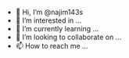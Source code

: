 - 👋 Hi, I’m @najim143s
- 👀 I’m interested in ...
- 🌱 I’m currently learning ...
- 💞️ I’m looking to collaborate on ...
- 📫 How to reach me ...

<!---
najim143s/najim143s is a ✨ special ✨ repository because its `README.md` (this file) appears on your GitHub profile.
You can click the Preview link to take a look at your changes.
--->
